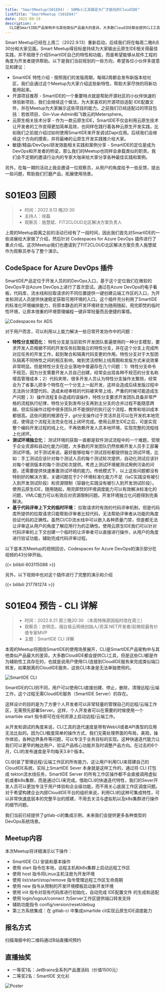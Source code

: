 ```yaml
---
title: "SmartMeetup(S01E04) - 50Mb小工具搞定大厂才能玩的CloudIDE"
linkTitle: "SmartMeetup (S01E04)"
date: 2022-09-19
description: >
  CLI是SmartIDE产品架构中与其他类似产品最大的差异。大多数CloudIDE都会提供CLI工具，但是这些CLI都是作为辅助性工具存在的，也就是说用户使用CLI连接到CloudIDE服务来完成类似端口转发，如果脱离的CloudIDE服务，这些CLI本身是无法单独使用的。
---
```


Smart Meetup已经在上周二（2022.9.13）重新启动，后续我们将在每周二晚8点30分和大家见面。Smart Meetup得目标是持续为大家输出云原生IDE相关得最佳实践，并不局限于介绍SmartIDE自己的特性和功能，而是希望能够从软件工程的角度为开发者提供帮助。以下是我们当前规划的一些方向，希望各位小伙伴多提意见和建议：

- SmartIDE 特性介绍 - 按照我们的发版周期，每隔2周都会发布新版本给社区，我们会通过这个Meetup为大家介绍这些新特性，帮助大家尽快的将新功能用起来。
- 开源项目推荐 - SmartIDE的一个重要特点就是帮助开源社区的小伙伴快速的体验新项目，我们会继续这个做法，为大家喜欢的开源项目适配 IDE配置文件，并在Meetup为大家展示这些项目的能力。之前我们已经适配过的项目包括：若依项目、Gin-Vue-Admin和飞致云的Metersphere。
- 云原生相关技术分享 - 作为一款云原生IDE，SmartIDE不仅会利用云原生技术让开发者的工作变得更加简单高效，也同样在践行着各种云原生开发实践，比如我们之前就介绍过如何使用SmartIDE来开发调试Dapr应用。后续我们会继续这个方向的摸索，并将最棒的云原生开发实践推介给大家。
- 敏捷/精益/DevOps/研发效能相关实践和案例分享 - SmartIDE的定位是成为DevOps和开发者的桥梁，那么我们的Meetup也同样会承载类似的职责。我们会不定期的邀请行业内的专家大咖来给大家分享各种最佳实践和案例。

另外，在每一期的活动上我会邀请一位观察员，从用户的角度给予一些反馈，提出一些问题，帮助我们打磨产品，拓展使用场景。

# S01E03 回顾

> - 时间：2022.9.13 晚20:30 
> - 主持人：徐磊
> - 观察员：施慧斌、FIT2CLOUD北区解决方案负责人

上周的Meetup距离之前的活动已经有了一段时间，因此我们首先对SmartIDE的一些进展给大家做了介绍，然后针对 Codespaces for Azure DevOps 插件进行了重点介绍。这次Meetup我们也邀请到了FIT2CLOUD北区解决方案负责人施慧斌作为观察员参与了整个演示。

## CodeSpace for Azure DevOps 插件

SmartIDE产品定位于开发人员的的DevOps入口，基于这个定位我们在微软的DevOps平台Azure DevOps上进行了首次尝试。通过在Azure DevOps的电子看板，代码库，流水线和拉取请求的不同位置提供一键创建云端工作区的入口，为开发和测试人员提供快速稳定获取可用环境的入口。这个插件充分利用了SmartIDE的标准化环境编排能力，将原本静态的开发环境转变为随用随起，用完即焚的临时性环境，让原本很重的环境管理编程一键非常轻量而且便捷的事情。

![Codespaces for ADS](images/ads-codespaces.PNG)

对于用户而言，可以利用以上能力解决一些日常开发协作中的问题：

- **特性分支规范化：** 特性分支是当前软件开发团队普遍使用的一种分支模型，要求开发人员根据不同的开发任务拉取独立的特性分支，并在这个分支上完成所对应任务的开发工作，起到聚合和隔离代码变更的作用。特性分支对于大型团队隔离不同特性之间的相互影响，做到灵活控制上线周期和发版方式来说效果非常明显。但是特性分支在企业落地中普遍存在几个问题：1）特性分支命令不规范，因为分支需要开发人员自己创建，经常会出现各种不规范的分支名称增高管理成本；2）代码夹带，很多开发人员认为特性分支操作太繁琐，经常会为了省事儿把多个特性在一个分支上一起开发，这样会造成后续发版过程中无法拆分清楚代码，造成未经审核的代码被夹带上线，严重的时候可能造成生产问题；3）操作流程复杂造成的误操作，特性分支要求开发团队具备非常严格的流程执行纪律，特性分支到发布分支再到主分支的合并过程不能随意跨越，但实际操作过程中很多团队并不能很好的执行这个流程，教育和培训成本都很高。这些问题的根源在于，git分支操作过于灵活并且可以在开发机本地完成，使得这个流程无法完全在线上闭环完成。使用云原生IDE之后，可是实现整个编码开发过程的线上化，不再依赖开发人员本地环境，实现完整的流程线上化闭环。
- **测试环境独立化：** 测试环境的获取一直都是软件测试流程中的一个难题，受限于企业资源和自动化能力问题，大多数的开发团队仍然依赖开发人员手工部署测试环境。对于测试来说，最好能够给每个测试目标都提供独立测试环境，比如：手工测试应该针对每个测试人员的每个测试轮次提供，自动化测试应该针对每个被测版本的每个测试轮次提供。考虑上测试环境被测试用例污染的问题，还需要提供快速重置测试环境的能力。传统模式下，以上这些问题都没有特别好的解决方案，关键问题在于2个环境标准化能力不足（IaC实践没有被引入到开发测试阶段）和资源限制（容器化实践没有被引入到开发测试阶段）。使用云原生IDE，随用随起，用完即焚的环境调度能力可以有效解决标准化的问题，VMLC能力可以有效应对资源限制问题。开发环境独立化问题得到完美解决。
- **基于代码评审上下文的临时环境：** 拉取请求时有效的代码评审机制，但是代码库所提供的拉取请求只能帮助评审者比较代码，无法帮助评审者从功能的角度验证代码的正确性。虽然CI/CD流水线中可以嵌入各种质量门禁，但是都无法让评审这从用户的角度了解应用行为的正确性。使用云原生IDE我们可以针对代码评审的上下文创建一个临时的让评审者可以直接进行操作，从用户的角度进行验证功能，辅助完成代码评审过程。

以下是本次Meetup的视频回访，Codespaces for Azure DevOps的演示部分在视频的43分钟开始。

{{< bilibili 603115088 >}}

另外，以下视频中也对这个插件进行了完整的演示和介绍

{{< bilibili 217781274 >}}


# S01E04 预告 - CLI 详解

> - 时间：2022.9.21 周三晚20:30 （本周特殊原因临时改在周三）
> - 观察员：衣明志，烟台易云网络创始人/资深.NET开发者/前微软最有价值专家MVP
> - 主题：SmartIDE CLI 详解

本周的Meetup将围绕SmartIDE的使用场景展开，CLI是SmartIDE产品架构中与其他类似产品最大的差异。大多数CloudIDE都会提供CLI工具，但是这些CLI都是作为辅助性工具存在的，也就是说用户使用CLI连接到CloudIDE服务来完成类似端口转发，如果脱离的CloudIDE服务，这些CLI本身是无法单独使用的。

![SmartIDE CLI](images/smartide-cli.png)

SmartIDE的CLI则不同，用户可以使用CLI直接创建、停止，删除，清理远程/云端工作，这个过程无需CloudIDE服务（SmartIDE Server）的存在。

这样设计的目的是为了方便个人开发者可以非常轻量的管理自己的远程/云端工作区，无需预先部署Server。这样，个人开发者可以在需要的时候使用一个 smartide start 指令即可在任何资源上启动远程/云端工作。

从开发和调试的角度来说，CLI工具的迭代速度是带有WebUI或者API类型的应用无法比拟的。因为CLI极度简单的操作方式，我们无需处理界面的布局，美观，操作体验，各种边界条件等问题，可以专注于业务目标的实现。这种快速迭代能力让我们可以更早的触达用户，验证产品核心功能并及时调整产品方向。在过去的6个月，CLI的发布速度是平均每天3.8个版本。

CLI封装了管理远程/云端工作区的所有能力，这让用户利用CLI来搭建自己的CloudIDE系统，实际上SmartIDE Sever 本身就是这样工作的，通过将 CLI 打包成 tekton流水线任务，SmartIDE Server 的所有工作区操作都不会直接调用虚拟机或者k8s集群，而是通过CLI来完成。借助CLI的快速迭代特性，我们的Sever开发人员可以更加专注于用户体验和企业级功能，而不用关心底层工作区调度问题。
对于希望构建企业内部CloudIDE平台的组织来说，利用CLI的这种可集成特性，可以非常快速底层本的完整平台的搭建，不用去关注与虚拟机以及k8s集群进行操作的细节问题。

我们当前已经提供了gitlab-ci的集成示例，未来我们会提供更多各种类型的DevOps系统场景。

## Meetup内容

本次Meetup将详细演示以下操作：

- SmartIDE CLI 安装和基本操作
- 使用 start 指令在本地，远程主机和k8s集群上启动远程工作区
- 使用 host 指令将Linux主机注册为开发环境
- 使用 list/start/stop/remove 指令管理远程工作区生命周期
- 使用 new 指令从预制的开发环境模板启动新开发环境
- 使用 init 指令对现有代码库进行初始化，自动完成 IDE配置文件 的生成和适配
- 使用 login/logout/connect 为Server工作区提供端口转发支持
- 辅助功能指令 config/version/reset/debug
- 第三方系统集成：在 gitlab-ci 中集成smartide cli实现云原生IDE调度能力

## 报名方式

扫描海报中的二维码通过B站直播间预约

## 直播抽奖

- 一等奖1名：JetBrains全系列产品激活码（价值1500元）
- 二等奖2名：SmartIDE 文化衫

![Poster](images/meetup-s01e04.png)


